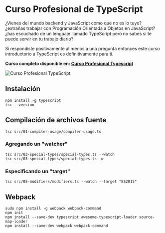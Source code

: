 # Curso Profesional de TypeScript

¿Vienes del mundo backend y JavaScript como que no es lo tuyo? ¿extrañas trabajar con Programación Orientada a Objetos en JavaScript? ¿has escuchado de un lenguaje llamado TypeScript pero no sabes si te puede servir en tu trabajo diario? 

Si respondiste positivamente al menos a una pregunta entonces este curso introductorio a TypeScript es definitivamente para ti.


**Curso completo disponible en: [Curso Profesional Typescript](https://webtraining.zone/cursos/curso-profesional-de-typescript)**


![Curso Profesional TypeScript](https://webtraining.zone/img/metadata-courses/curso-typescript.jpg)


## Instalación
```
npm install -g typescript
tsc --version
```

## Compilación de archivos fuente
```
tsc src/01-compiler-usage/compiler-usage.ts 
```

### Agregando un "watcher"
```
tsc src/03-special-types/special-types.ts --watch
tsc src/03-special-types/special-types.ts -w
```

### Especificando un "target"
```
tsc src/05-modifiers/modifiers.ts --watch --target "ES2015"
```

## Webpack
```
sudo npm install -g webpack webpack-command
npm init
npm install --save-dev typescript awesome-typescript-loader source-map-loader
npm install --save-dev webpack webpack-command
```

